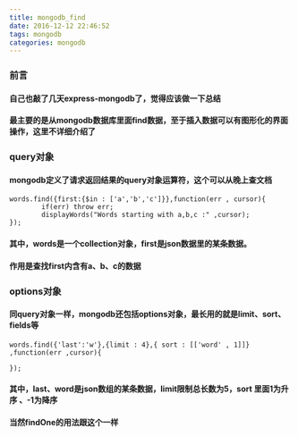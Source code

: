 ```yaml
---
title: mongodb_find
date: 2016-12-12 22:46:52
tags: mongodb
categories: mongodb
---
```

### 前言
#### 自己也敲了几天express-mongodb了，觉得应该做一下总结

#### 最主要的是从mongodb数据库里面find数据，至于插入数据可以有图形化的界面操作，这里不详细介绍了

### query对象

#### mongodb定义了请求返回结果的query对象运算符，这个可以从晚上查文档
	words.find({first:{$in : ['a','b','c']}},function(err , cursor){
			if(err) throw err;
			displayWords("Words starting with a,b,c :" ,cursor);
	});

#### 其中，words是一个collection对象，first是json数据里的某条数据。
#### 作用是查找first内含有a、b、c的数据

### options对象

#### 同query对象一样，mongodb还包括options对象，最长用的就是limit、sort、fields等
	words.find({'last':'w'},{limit : 4},{ sort : [['word' , 1]]} ,function(err ,cursor){

    });
#### 其中，last、word是json数组的某条数据，limit限制总长数为5，sort 里面1为升序 、-1为降序

#### 当然findOne的用法跟这个一样
